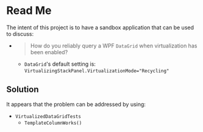 # Read Me

The intent of this project is to have a sandbox application that can be used to discuss:

- > How do you reliably query a WPF `DataGrid` when virtualization has been enabled?
    - `DataGrid`'s default setting is: `VirtualizingStackPanel.VirtualizationMode="Recycling"`

## Solution

It appears that the problem can be addressed by using:

- `VirtualizedDataGridTests`
    - `TemplateColumnWorks()`

